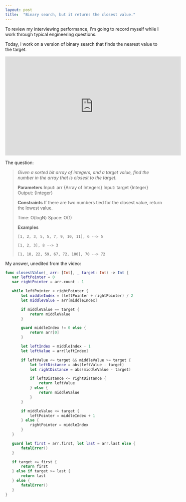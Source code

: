 ```yaml
---
layout: post
title:  "Binary search, but it returns the closest value."
---
```


To review my interviewing performance, I'm going to record myself while I work through typical engineering questions.

Today, I work on a version of binary search that finds the nearest value to the target.

<iframe width="560" height="315" src="https://www.youtube.com/embed/Q1ZaafjZzig" frameborder="0" allow="accelerometer; autoplay; encrypted-media; gyroscope; picture-in-picture" allowfullscreen></iframe>

The question:

>*Given a sorted bit array of integers, and a target value, find the number in the array that is closest to the target.*
>
>**Parameters**
>Input: arr {Array of Integers}
>Input: target {Integer}
>Output: {Integer}
>
>**Constraints**
>If there are two numbers tied for the closest value, return the lowest value.
>
>Time: O(logN)
>Space: O(1)
>
>**Examples**
>
>`[1, 2, 3, 5, 5, 7, 9, 10, 11], 6 --> 5`
>
>`[1, 2, 3], 8 --> 3`
>
>`[1, 10, 22, 59, 67, 72, 100], 70 --> 72`
 
 My answer, unedited from the video:

 ``` swift
 func closestValue(_ arr: [Int], _ target: Int) -> Int {
    var leftPointer = 0
    var rightPointer = arr.count - 1

    while leftPointer < rightPointer {
        let middleIndex = (leftPointer + rightPointer) / 2
        let middleValue = arr[middleIndex]

        if middleValue == target {
            return middleValue
        }

        guard middleIndex != 0 else {
            return arr[0]
        }

        let leftIndex = middleIndex - 1
        let leftValue = arr[leftIndex]

        if leftValue <= target && middleValue >= target {
            let leftDistance = abs(leftValue - target)
            let rightDistance = abs(middleValue - target)

            if leftDistance <= rightDistance {
                return leftValue
            } else {
                return middleValue
            }
        }

        if middleValue <= target {
            leftPointer = middleIndex + 1
        } else {
            rightPointer = middleIndex
        }
    }

    guard let first = arr.first, let last = arr.last else {
        fatalError()
    }

    if target <= first {
        return first
    } else if target >= last {
        return last
    } else {
        fatalError()
    }
}
```

